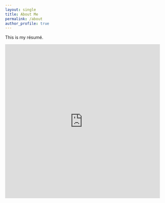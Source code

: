 ```yaml
---
layout: single
title: About Me
permalink: /about
author_profile: true
---
```

This is my résumé.<br>
<!-- This google docs doesn't load half of the time. so upload resume to google drive and preview it.-->
<!-- <iframe src="https://docs.google.com/viewerng/viewer?url=https://rajarv.com/assets/files/resume.pdf&embedded=true" width="100%" height="500px" style="border: none;"></iframe> -->

<iframe src="https://drive.google.com/file/d/1-IUR7IBQthtbUpBkQGmEaSynpTQ9lZSv/preview" width="100%" height="500px" style="border: none;"></iframe>
